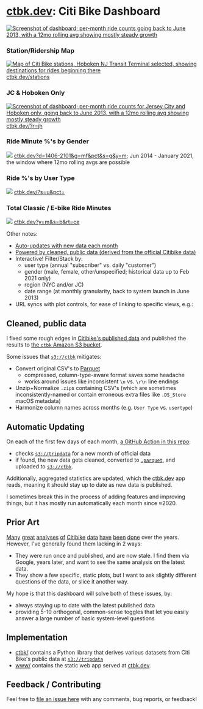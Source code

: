 # [ctbk.dev](https://ctbk.dev/): Citi Bike Dashboard

[![Screenshot of dashboard; per-month ride counts going back to June 2013, with a 12mo rolling avg showing mostly steady growth](www/public/screenshots/ctbk-rides.png)][ctbk.dev]

### Station/Ridership Map
[![Map of Citi Bike stations, Hoboken NJ Transit Terminal selected, showing destinations for rides beginning there](www/public/screenshots/ctbk-stations.png)][ctbk.dev/stations]
[ctbk.dev/stations]

### JC & Hoboken Only
[![Screenshot of dashboard; per-month ride counts for Jersey City and Hoboken only, going back to June 2013, with a 12mo rolling avg showing mostly steady growth](www/public/screenshots/ctbk-nj.png)][ctbk nj plot]
[ctbk.dev/?r=jh][ctbk nj plot]

### Ride Minute %'s by Gender
[![](www/public/screenshots/ctbk-ride-minutes-by-gender.png)][ctbk gender pct plot]
[ctbk.dev?d=1406-2101&g=mf&pct&s=g&y=m][ctbk gender pct plot]; Jun 2014 - January 2021, the window where 12mo rolling avgs are possible

### Ride %'s by User Type
[![](www/public/screenshots/ctbk-rides-by-user.png)][ctbk user type pct plot]
[ctbk.dev/?s=u&pct=][ctbk user type pct plot]

### Total Classic / E-bike Ride Minutes
[![](www/public/screenshots/ctbk-ebike-minutes.png)][ctbk ebike minutes plot]
[ctbk.dev?y=m&s=b&rt=ce][ctbk ebike minutes plot]

Other notes:
- [Auto-updates with new data each month](#auto-update)
- [Powered by cleaned, public data (derived from the official Citibike data)](#cleaned-data)
- Interactive! Filter/Stack by:
  - user type (annual "subscriber" vs. daily "customer")
  - gender (male, female, other/unspecified; historical data up to Feb 2021 only)
  - region (NYC and/or JC)
  - date range (at monthly granularity, back to system launch in June 2013)
- URL syncs with plot controls, for ease of linking to specific views, e.g.:

## Cleaned, public data <a id="cleaned-data"></a>
I fixed some rough edges in [Citibike's published data][citibike system data] and published the results to [the `ctbk` Amazon S3 bucket][`s3://ctbk`].

Some issues that [`s3://ctbk`] mitigates:
- Convert original CSV's to [Parquet]
  - compressed, column-type-aware format saves some headache
  - works around issues like inconsistent `\n` vs. `\r\n` line endings
- Unzip+Normalize `.zip`s containing CSV's (which are sometimes inconsistently-named or contain erroneous extra files like `.DS_Store` macOS metadata)
- Harmonize column names across months (e.g. `User Type` vs. `usertype`)

## Automatic Updating <a id="auto-update"></a>
On each of the first few days of each month, [a GitHub Action in this repo][github actions]:
- checks [`s3://tripdata`] for a new month of official data
- if found, the new data gets cleaned, converted to [`.parquet`][Parquet], and uploaded to [`s3://ctbk`].

Additionally, aggregated statistics are updated, which the [ctbk.dev] app reads, meaning it should stay up to date as new data is published.

I sometimes break this in the process of adding features and improving things, but it has mostly run automatically each month since ≈2020.

## Prior Art
[Many][ckran-20210305] [great][toddschneider-20160113] [analyses][jc-analysis-2017] [of][jc-analysis-2018] [Citibike][datastudio-analysis] [data][cl2871-analysis] [have][tableau #citibike] [been][coursera citibike viz course] [done][juanjocarin analysis] over the years. However, I've generally found them lacking in 2 ways:
- They were run once and published, and are now stale. I find them via Google, years later, and want to see the same analysis on the latest data.
- They show a few specific, static plots, but I want to ask slightly different questions of the data, or slice it another way.

My hope is that this dashboard will solve both of these issues, by:
- always staying up to date with the latest published data
- providing 5-10 orthogonal, common-sense toggles that let you easily answer a large number of basic system-level questions

## Implementation
- [ctbk/](./ctbk) contains a Python library that derives various datasets from Citi Bike's public data at [`s3://tripdata`]
- [www/](./www) contains the static web app served at [ctbk.dev].

## Feedback / Contributing
Feel free to [file an issue here][github new issue] with any comments, bug reports, or feedback!

[ckran-20210305]: https://towardsdatascience.com/exploring-the-effects-of-the-pandemic-on-nyc-bike-share-usage-ab79f67ac2df
[toddschneider-20160113]: https://toddwschneider.com/posts/a-tale-of-twenty-two-million-citi-bikes-analyzing-the-nyc-bike-share-system/
[jc-analysis-2017]: https://www.bikejc.org/resources/citibikejc-2017
[jc-analysis-2018]: https://www.bikejc.org/citi-bike-usage-jersey-city-2018
[datastudio-analysis]: https://datastudio.google.com/u/0/reporting/a6fc910f-b100-4ac5-a72b-2fa35880f149/page/SKniB
[cl2871-analysis]: https://github.com/cl2871/citibike
[tableau #citibike]: https://public.tableau.com/en-gb/search/all/%23CitiBike
[coursera citibike viz course]: https://www.coursera.org/projects/visualizing-citibike-trips-tableau
[juanjocarin analysis]: http://juanjocarin.github.io/Citibike-viz/

[citibike system data]: https://www.citibikenyc.com/system-data
[Parquet]: https://parquet.apache.org/

[`s3://tripdata`]: https://s3.amazonaws.com/tripdata/index.html
[`s3://ctbk`]: https://ctbk.s3.amazonaws.com/index.html

[github actions]: https://github.com/neighbor-ryan/ctbk.dev/actions
[github issues]: https://github.com/neighbor-ryan/ctbk.dev/issues
[github new issue]: https://github.com/neighbor-ryan/ctbk.dev/issues/new

[ctbk.dev]: https://ctbk.dev/
[ctbk gender pct plot]: https://ctbk.dev/?y=m&s=g&pct=&g=mf&d=1406-2101
[ctbk.dev/stations]: https://ctbk.dev/stations?ll=40.733_-74.036&z=14&ss=HB102
[ctbk nj plot]: https://ctbk.dev/?r=jh
[ctbk user type pct plot]: https://ctbk.dev/?s=u&pct=
[ctbk ebike minutes plot]: https://ctbk.dev?y=m&s=b&rt=ce
